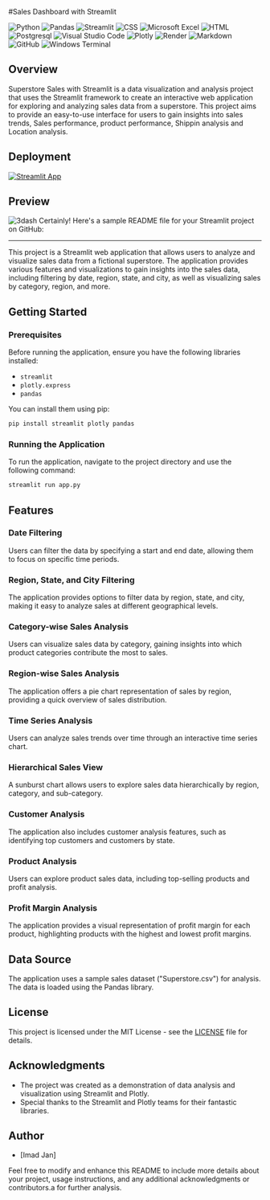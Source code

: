 #Sales Dashboard with Streamlit


![Python](https://img.shields.io/badge/Python-3776AB.svg?style=for-the-badge&logo=Python&logoColor=white)
![Pandas](https://img.shields.io/badge/pandas-%23150458.svg?style=for-the-badge&logo=pandas&logoColor=white)
![Streamlit](https://img.shields.io/badge/Streamlit-FF4B4B.svg?style=for-the-badge&logo=Streamlit&logoColor=white)
![CSS](https://img.shields.io/badge/CSS3-1572B6.svg?style=for-the-badge&logo=CSS3&logoColor=white)
![Microsoft Excel](https://img.shields.io/badge/Microsoft_Excel-217346?style=for-the-badge&logo=microsoft-excel&logoColor=white)
![HTML](https://img.shields.io/badge/HTML5-E34F26.svg?style=for-the-badge&logo=HTML5&logoColor=white)
![Postgresql](https://img.shields.io/badge/PostgreSQL-4169E1.svg?style=for-the-badge&logo=PostgreSQL&logoColor=white)
![Visual Studio Code](https://img.shields.io/badge/Visual%20Studio%20Code-0078d7.svg?style=for-the-badge&logo=visual-studio-code&logoColor=white)
![Plotly](https://img.shields.io/badge/Plotly-3F4F75.svg?style=for-the-badge&logo=Plotly&logoColor=white)
![Render](https://img.shields.io/badge/Render-46E3B7.svg?style=for-the-badge&logo=Render&logoColor=white)
![Markdown](https://img.shields.io/badge/markdown-%23000000.svg?style=for-the-badge&logo=markdown&logoColor=white)
![GitHub](https://img.shields.io/badge/github-%23121011.svg?style=for-the-badge&logo=github&logoColor=white)
![Windows Terminal](https://img.shields.io/badge/Windows%20Terminal-%234D4D4D.svg?style=for-the-badge&logo=windows-terminal&logoColor=white)

## Overview

Superstore Sales with Streamlit is a data visualization and analysis project that uses the Streamlit framework to create an interactive web application for exploring and analyzing sales data from a superstore. This project aims to provide an easy-to-use interface for users to gain insights into sales trends, Sales performance, product performance, Shippin analysis and Location analysis.

## Deployment
[![Streamlit App](Img)](##Streamlitlink)


## Preview
![3dash](###)
Certainly! Here's a sample README file for your Streamlit project on GitHub:

---

This project is a Streamlit web application that allows users to analyze and visualize sales data from a fictional superstore. The application provides various features and visualizations to gain insights into the sales data, including filtering by date, region, state, and city, as well as visualizing sales by category, region, and more.

## Getting Started

### Prerequisites

Before running the application, ensure you have the following libraries installed:

- `streamlit`
- `plotly.express`
- `pandas`

You can install them using pip:

```bash
pip install streamlit plotly pandas
```

### Running the Application

To run the application, navigate to the project directory and use the following command:

```bash
streamlit run app.py
```

## Features

### Date Filtering

Users can filter the data by specifying a start and end date, allowing them to focus on specific time periods.

### Region, State, and City Filtering

The application provides options to filter data by region, state, and city, making it easy to analyze sales at different geographical levels.

### Category-wise Sales Analysis

Users can visualize sales data by category, gaining insights into which product categories contribute the most to sales.

### Region-wise Sales Analysis

The application offers a pie chart representation of sales by region, providing a quick overview of sales distribution.

### Time Series Analysis

Users can analyze sales trends over time through an interactive time series chart.

### Hierarchical Sales View

A sunburst chart allows users to explore sales data hierarchically by region, category, and sub-category.

### Customer Analysis

The application also includes customer analysis features, such as identifying top customers and customers by state.

### Product Analysis

Users can explore product sales data, including top-selling products and profit analysis.

### Profit Margin Analysis

The application provides a visual representation of profit margin for each product, highlighting products with the highest and lowest profit margins.

## Data Source

The application uses a sample sales dataset ("Superstore.csv") for analysis. The data is loaded using the Pandas library.

## License

This project is licensed under the MIT License - see the [LICENSE](LICENSE) file for details.

## Acknowledgments

- The project was created as a demonstration of data analysis and visualization using Streamlit and Plotly.
- Special thanks to the Streamlit and Plotly teams for their fantastic libraries.

## Author

- [Imad Jan]

Feel free to modify and enhance this README to include more details about your project, usage instructions, and any additional acknowledgments or contributors.a for further analysis.
